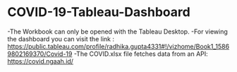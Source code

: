 # COVID-19-Tableau-Dashboard
-The Workbook can only be opened with the Tableau Desktop. 
-For viewing the dashboard you can visit the link : https://public.tableau.com/profile/radhika.gupta4331#!/vizhome/Book1_15869802169370/Covid-19
-The COVID.xlsx file fetches data from an API: https://covid.ngaah.id/
